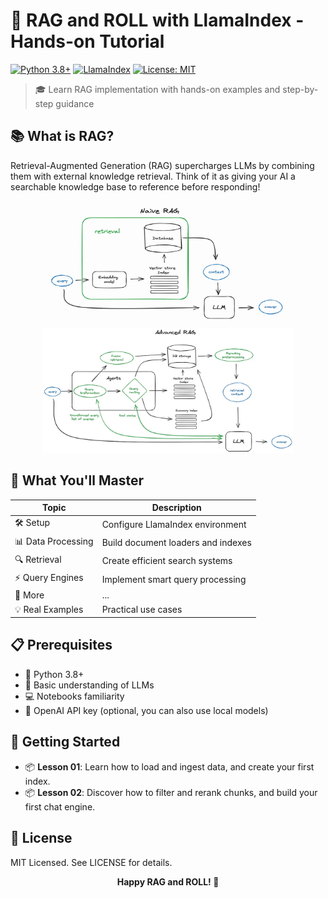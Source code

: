 # 🎸 RAG and ROLL with LlamaIndex - Hands-on Tutorial

[![Python 3.8+](https://img.shields.io/badge/python-3.8+-blue.svg)](https://www.python.org/downloads/)
[![LlamaIndex](https://img.shields.io/badge/LlamaIndex-Latest-green.svg)](https://github.com/jerryjliu/llama_index)
[![License: MIT](https://img.shields.io/badge/License-MIT-yellow.svg)](https://opensource.org/licenses/MIT)

> 🎓 Learn RAG implementation with hands-on examples and step-by-step guidance

## 📚 What is RAG?

Retrieval-Augmented Generation (RAG) supercharges LLMs by combining them with external knowledge retrieval. Think of it as giving your AI a searchable knowledge base to reference before responding!

<p align="center">
    <img style="width:400px;height:200px" src="img/base_rag.png"/>
    <img style="width:400px;height:200px" src="img/advance_rag.png"/>
</p>

## 🎯 What You'll Master

| Topic              | Description                        |
| ------------------ | ---------------------------------- |
| 🛠 Setup            | Configure LlamaIndex environment   |
| 📊 Data Processing | Build document loaders and indexes |
| 🔍 Retrieval       | Create efficient search systems    |
| ⚡ Query Engines   | Implement smart query processing   |
| 🚀 More            | ...                                |
| 💡 Real Examples   | Practical use cases                |

## 📋 Prerequisites

-   🐍 Python 3.8+
-   🤖 Basic understanding of LLMs
-   💻 Notebooks familiarity
-   🔑 OpenAI API key (optional, you can also use local models)

## 🚀 Getting Started

-   📦 **Lesson 01**: Learn how to load and ingest data, and create your first index.
-   📦 **Lesson 02**: Discover how to filter and rerank chunks, and build your first chat engine.

## 📄 License

MIT Licensed. See LICENSE for details.

<p align="center"> 
    <strong>Happy RAG and ROLL! 🎸</strong>
</p>
